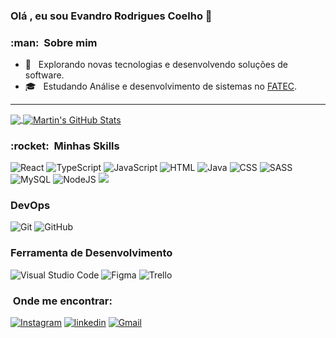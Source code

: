 ### Olá , eu sou Evandro Rodrigues Coelho 👋

<h3> :man: &nbsp;Sobre mim </h3>

- 🤔 &nbsp; Explorando novas tecnologias e desenvolvendo soluções de software.
- 🎓 &nbsp; Estudando Análise e desenvolvimento de sistemas no <a href="https://www.fatecjd.edu.br/portal/">FATEC</a>.

<hr>

<a href="https://github.com/EvandroRodCoelho">
  <img align="center" src="https://github-readme-stats-git-masterrstaa-rickstaa.vercel.app/api/top-langs/?username=EvandroROdCoelho&hide=blade,php,tex&title_color=ffffff&text_color=c9cacc&icon_color=2bbc8a&bg_color=1d1f21&langs_count=3" />
</a>

<a href="https://github.com/EvandroRodCoelho">
  <img align="center" src="https://github-readme-stats-git-masterrstaa-rickstaa.vercel.app/api?username=EvandroRodCoelho&show_icons=true&line_height=27&count_private=true&title_color=ffffff&text_color=c9cacc&icon_color=2bbc8a&bg_color=1d1f21" alt="Martin's GitHub Stats" />
</a>

<h3> :rocket: &nbsp;Minhas Skills </h3>

![React](https://img.shields.io/badge/react-%2320232a.svg?style=for-the-badge&logo=react&logoColor=%2361DAFB)
![TypeScript](https://img.shields.io/badge/typescript-%23007ACC.svg?style=for-the-badge&logo=typescript&logoColor=white)
![JavaScript](https://img.shields.io/badge/JavaScript-F7DF1E?style=for-the-badge&logo=javascript&logoColor=black)
![HTML](https://img.shields.io/badge/HTML5-E34F26?style=for-the-badge&logo=html5&logoColor=white)
![Java](https://img.shields.io/badge/Java-ED8B00?style=for-the-badge&logo=java&logoColor=white)
![CSS](https://img.shields.io/badge/CSS3-1572B6?style=for-the-badge&logo=css3&logoColor=white)
![SASS](https://img.shields.io/badge/Sass-CC6699?style=for-the-badge&logo=sass&logoColor=white)
![MySQL](https://img.shields.io/badge/mysql-%2300f.svg?style=for-the-badge&logo=mysql&logoColor=white)
![NodeJS](https://img.shields.io/badge/node.js-6DA55F?style=for-the-badge&logo=node.js&logoColor=white)
<img src="https://camo.githubusercontent.com/41326de293d3848e2ab0f29bf1680427128757fe6b586ceddf1097cb4eeb5ff7/68747470733a2f2f696d672e736869656c64732e696f2f62616467652f7374796c65642d2d636f6d706f6e656e74732d4442373039333f7374796c653d666f722d7468652d6261646765266c6f676f3d7374796c65642d636f6d706f6e656e7473266c6f676f436f6c6f723d7768697465" />

### DevOps

![Git](https://img.shields.io/badge/git-%23F05033.svg?style=for-the-badge&logo=git&logoColor=white)
![GitHub](https://img.shields.io/badge/github-%23121011.svg?style=for-the-badge&logo=github&logoColor=white)

### Ferramenta de Desenvolvimento

![Visual Studio Code](https://img.shields.io/badge/Visual%20Studio%20Code-0078d7.svg?style=for-the-badge&logo=visual-studio-code&logoColor=white)
![Figma](https://img.shields.io/badge/figma-%23F24E1E.svg?style=for-the-badge&logo=figma&logoColor=white)
![Trello](https://img.shields.io/badge/Trello-%23026AA7.svg?style=for-the-badge&logo=Trello&logoColor=white)

<h3>  &nbsp;Onde me encontrar: </h3>

[![Instagram](https://img.shields.io/badge/evandro__rc0-E4405F?style=for-the-badge&logo=instagram&logoColor=white)](https://www.instagram.com/evandro_rc0/)
[![linkedin](https://img.shields.io/badge/Evandro_Rodrigues_Coelho-0077B5?style=for-the-badge&logo=linkedin&logoColor=white)](https://www.linkedin.com/in/evandro-rodrigues-coelho-b425601a4/)
[![Gmail](https://img.shields.io/badge/evandrorodcoelho@gmail.com-D14836?style=for-the-badge&logo=gmail&logoColor=white&link=mailto:evandrorodcoelho@gmail.com)](mailto:evandrorodcoelho@gmail.com)
